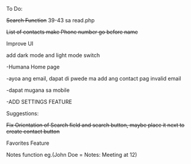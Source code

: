 To Do:

~~Search Function~~ 39-43 sa read.php

~~List of contacts make Phone number go before name~~

Improve UI

add dark mode and light mode switch

-Humana Home page


-ayoa ang email, dapat di pwede ma add ang contact pag invalid email

-dapat mugana sa mobile

-ADD SETTINGS FEATURE

Suggestions:

~~Fix Orientation of Search field and search button, maybe place it next to create contact button~~

Favorites Feature

Notes function eg.(John Doe = Notes: Meeting at 12)
